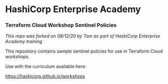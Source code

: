 # HashiCorp Enterprise Academy
### Terraform Cloud Workshop Sentinel Policies

*This repo was forked on 08/12/20 by Tom as part of HashiCorp Enterprise Academy training*

This repository contains sample sentinel policies for use in Terraform Cloud workshops.

Use with the curriculum available here:

https://hashicorp.github.io/workshops
